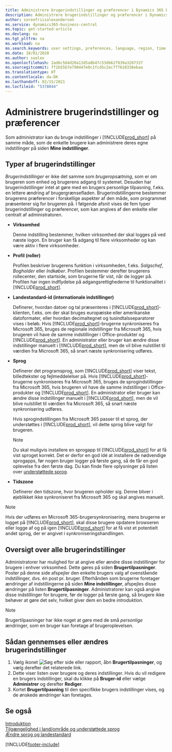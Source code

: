 ```yaml
---
title: Administrere brugerindstillinger og præferencer i Dynamics 365 Business Central
description: Administrere brugerindstillinger og præferencer i Dynamics 365 Business Central.
author: sorenfriisalexandersen
ms.service: dynamics365-business-central
ms.topic: get-started-article
ms.devlang: na
ms.tgt_pltfrm: na
ms.workload: na
ms.search.keywords: user settings, preferences, language, region, time zone, regional settings
ms.date: 10/01/2020
ms.author: soalex
ms.openlocfilehash: 2ad6c564d20a13d5a8b47c53db62f939a3207337
ms.sourcegitcommit: ff2b55b7e790447e0c1fcd5c2ec7f7610338ebaa
ms.translationtype: HT
ms.contentlocale: da-DK
ms.lasthandoff: 02/15/2021
ms.locfileid: "5378044"
---
```

# <a name="manage-user-settings-and-preferences"></a>Administrere brugerindstillinger og præferencer

Som administrator kan du bruge indstillinger i [!INCLUDE[prod_short](includes/prod_short.md)] på samme måde, som de enkelte brugere kan administrere deres egne indstillinger på siden **Mine indstillinger**.  

## <a name="types-of-user-settings"></a>Typer af brugerindstillinger

*Brugerindstillinger* er ikke det samme som *brugeropsætning*, som er om brugeren som enhed og brugerens adgang til systemet. Desuden har brugerindstillinger intet at gøre med en brugers personlige tilpasning, f.eks. en lettere ændring af brugergrænsefladen. Brugerindstillingerne bestemmer brugerens præferencer i forskellige aspekter af den måde, som programmet præsenterer sig for brugeren på. I følgende afsnit vises de fem typer brugerindstillinger og præferencer, som kan angives af den enkelte eller centralt af administratoren.

- **Virksomhed**  

  Denne indstilling bestemmer, hvilken virksomhed der skal logges på ved næste logon. En bruger kan få adgang til flere virksomheder og kan være aktiv i flere virksomheder.

- **Profil (roller)**  

  Profilen beskriver brugerens funktion i virksomheden, f.eks. *Salgschef*, *Bogholder* eller *Indkøber*. Profilen bestemmer derefter brugerens rollecenter, den startside, som brugerne får vist, når de logger på. Profilen har ingen indflydelse på adgangsrettighederne til funktionalitet i [!INCLUDE[prod_short](includes/prod_short.md)].  

- **Landestandard-id (internationale indstillinger)**  

  Definerer, hvordan datoer og tal præsenteres i [!INCLUDE[prod_short](includes/prod_short.md)]-klienten, f.eks. om der skal bruges europæiske eller amerikanske datoformater, eller hvordan decimaltegnet og tusindtalsseparatorer vises i beløb. Hvis [!INCLUDE[prod_short](includes/prod_short.md)]-brugerne synkroniseres fra Microsoft 365, bruges de regionale indstillinger fra Microsoft 365, hvis brugeren vil have de samme indstillinger i Office-produkter og [!INCLUDE[prod_short](includes/prod_short.md)]. En administrator eller bruger kan ændre disse indstillinger manuelt i [!INCLUDE[prod_short](includes/prod_short.md)], men de vil blive nulstillet til værdien fra Microsoft 365, så snart næste synkronisering udføres.

- **Sprog**  

  Definerer det programsprog, som [!INCLUDE[prod_short](includes/prod_short.md)] viser tekst, billedtekster og fejlmeddelelser på. Hvis [!INCLUDE[prod_short](includes/prod_short.md)]-brugerne synkroniseres fra Microsoft 365, bruges de sprogindstillinger fra Microsoft 365, hvis brugeren vil have de samme indstillinger i Office-produkter og [!INCLUDE[prod_short](includes/prod_short.md)]. En administrator eller bruger kan ændre disse indstillinger manuelt i [!INCLUDE[prod_short](includes/prod_short.md)], men de vil blive nulstillet til værdien fra Microsoft 365, så snart næste synkronisering udføres.

  Hvis sprogindstillingen fra Microsoft 365 passer til et sprog, der understøttes i [!INCLUDE[prod_short](includes/prod_short.md)], vil dette sprog blive valgt for brugeren.  

  > [!NOTE]
  > Du skal muligvis installere en sprogapp til [!INCLUDE[prod_short](includes/prod_short.md)] for at få vist sproget korrekt. Det er derfor en god idé at installere de nødvendige sprogapps, før nogen bruger logger på første gang, så de får en god oplevelse fra den første dag. Du kan finde flere oplysninger på listen over [understøttede sprog](/dynamics365/business-central/dev-itpro/compliance/apptest-countries-and-translations).  
  
- **Tidszone**  

  Definerer den tidszone, hvor brugeren opholder sig. Denne bliver i øjeblikket ikke synkroniseret fra Microsoft 365 og skal angives manuelt.  

> [!NOTE]
> Hvis der udføres en Microsoft 365-brugersynkronisering, mens brugerne er logget på [!INCLUDE[prod_short](includes/prod_short.md)], skal disse brugere opdatere browseren eller logge af og på igen [!INCLUDE[prod_short](includes/prod_short.md)] for at få vist et potentielt andet sprog, der er angivet i synkroniseringshandlingen.

## <a name="overview-of-all-user-settings"></a>Oversigt over alle brugerindstillinger

Administratorer har mulighed for at angive eller ændre disse indstillinger for brugere i enhver virksomhed. Dette gøres på siden **Brugertilpasninger**. Poster på denne side afspejler den enkelte brugers valg af ovenstående indstillinger, dvs. én post pr. bruger. Efterhånden som brugerne foretager ændringer af indstillingerne på siden **Mine indstillinger**, afspejles disse ændringer på listen **Brugertilpasninger**. Administratorer kan også angive disse indstillinger for brugere, før de logger på første gang, så brugere ikke behøver at gøre det selv, hvilket giver dem en bedre *introduktion*.

> [!NOTE]
> Brugertilpasninger har ikke noget at gøre med de små *personlige* ændringer, som en bruger kan foretage af brugeroplevelsen.

## <a name="to-review-or-make-changes-to-user-settings"></a>Sådan gennemses eller ændres brugerindstillinger

1. Vælg ikonet ![Søg efter side eller rapport](media/ui-search/search_small.png "Ikonet Søg efter side eller rapport"), åbn **Brugertilpasninger**, og vælg derefter det relaterede link.
2. Dette viser listen over brugere og deres indstillinger. Hvis du vil redigere en brugers indstillinger, skal du klikke på **Bruger-id** eller vælge **Administrer** og derefter **Rediger**.
3. Kortet **Brugertilpasning** til den specifikke brugers indstillinger vises, og de ønskede ændringer kan foretages.  

## <a name="see-also"></a>Se også

[Introduktion](product-get-started.md)  
[Tilgængelighed i land/område og understøttede sprog](/dynamics365/business-central/dev-itpro/compliance/apptest-countries-and-translations)  
[Ændre sprog og landestandard](about-locale-language.md)  


[!INCLUDE[footer-include](includes/footer-banner.md)]